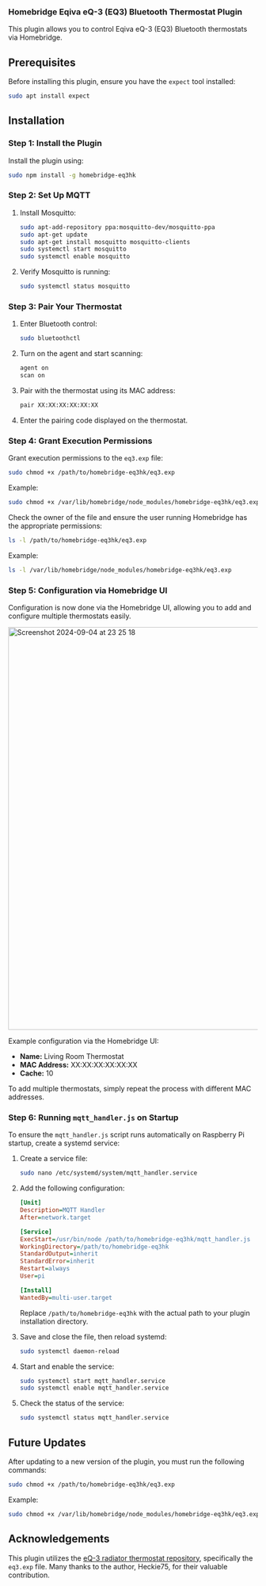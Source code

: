 ### Homebridge Eqiva eQ-3 (EQ3) Bluetooth Thermostat Plugin

This plugin allows you to control Eqiva eQ-3 (EQ3) Bluetooth thermostats via Homebridge.

## Prerequisites

Before installing this plugin, ensure you have the `expect` tool installed:

```bash
sudo apt install expect
```

## Installation

### Step 1: Install the Plugin

Install the plugin using:

```bash
sudo npm install -g homebridge-eq3hk
```

### Step 2: Set Up MQTT

1. Install Mosquitto:
   ```bash
   sudo apt-add-repository ppa:mosquitto-dev/mosquitto-ppa
   sudo apt-get update
   sudo apt-get install mosquitto mosquitto-clients
   sudo systemctl start mosquitto
   sudo systemctl enable mosquitto
   ```

2. Verify Mosquitto is running:
   ```bash
   sudo systemctl status mosquitto
   ```

### Step 3: Pair Your Thermostat

1. Enter Bluetooth control:
   ```bash
   sudo bluetoothctl
   ```

2. Turn on the agent and start scanning:
   ```bash
   agent on
   scan on
   ```

3. Pair with the thermostat using its MAC address:
   ```bash
   pair XX:XX:XX:XX:XX:XX
   ```

4. Enter the pairing code displayed on the thermostat.

### Step 4: Grant Execution Permissions

Grant execution permissions to the `eq3.exp` file:

```bash
sudo chmod +x /path/to/homebridge-eq3hk/eq3.exp
```

Example:

```bash
sudo chmod +x /var/lib/homebridge/node_modules/homebridge-eq3hk/eq3.exp
```

Check the owner of the file and ensure the user running Homebridge has the appropriate permissions:

```bash
ls -l /path/to/homebridge-eq3hk/eq3.exp
```

Example:

```bash
ls -l /var/lib/homebridge/node_modules/homebridge-eq3hk/eq3.exp
```

### Step 5: Configuration via Homebridge UI

Configuration is now done via the Homebridge UI, allowing you to add and configure multiple thermostats easily.

<img width="813" alt="Screenshot 2024-09-04 at 23 25 18" src="https://github.com/user-attachments/assets/9a600f6a-a12c-4988-9f2e-9b9eef6ba298">

Example configuration via the Homebridge UI:

- **Name:** Living Room Thermostat
- **MAC Address:** XX:XX:XX:XX:XX:XX
- **Cache:** 10
 
To add multiple thermostats, simply repeat the process with different MAC addresses.

### Step 6: Running `mqtt_handler.js` on Startup

To ensure the `mqtt_handler.js` script runs automatically on Raspberry Pi startup, create a systemd service:

1. Create a service file:
   ```bash
   sudo nano /etc/systemd/system/mqtt_handler.service
   ```

2. Add the following configuration:
   ```ini
   [Unit]
   Description=MQTT Handler
   After=network.target

   [Service]
   ExecStart=/usr/bin/node /path/to/homebridge-eq3hk/mqtt_handler.js
   WorkingDirectory=/path/to/homebridge-eq3hk
   StandardOutput=inherit
   StandardError=inherit
   Restart=always
   User=pi

   [Install]
   WantedBy=multi-user.target
   ```

   Replace `/path/to/homebridge-eq3hk` with the actual path to your plugin installation directory.

3. Save and close the file, then reload systemd:
   ```bash
   sudo systemctl daemon-reload
   ```

4. Start and enable the service:
   ```bash
   sudo systemctl start mqtt_handler.service
   sudo systemctl enable mqtt_handler.service
   ```

5. Check the status of the service:
   ```bash
   sudo systemctl status mqtt_handler.service
   ```

## Future Updates

After updating to a new version of the plugin, you must run the following commands:

```bash
sudo chmod +x /path/to/homebridge-eq3hk/eq3.exp
```

Example:

```bash
sudo chmod +x /var/lib/homebridge/node_modules/homebridge-eq3hk/eq3.exp
```

## Acknowledgements

This plugin utilizes the [eQ-3 radiator thermostat repository](https://github.com/Heckie75/eQ-3-radiator-thermostat/tree/master), specifically the `eq3.exp` file. Many thanks to the author, Heckie75, for their valuable contribution.
